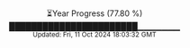 <p align="center">
⏳Year Progress (77.80 %)<br>
███████████████████████▁▁▁▁▁▁▁ <br>
<sub>Updated: Fri, 11 Oct 2024 18:03:32 GMT</sub>
</p>

